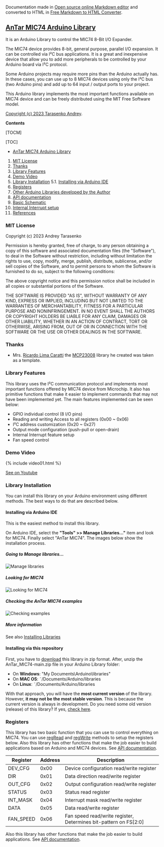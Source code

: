 Documentation made in [Open source online Markdown editor](https://pandao.github.io/editor.md/en.html "Open source online Markdown editor") and converted to HTML in [Free Markdown to HTML Converter](https://markdowntohtml.com/ "Convert Markdown to HTML").

## [AnTar MIC74 Arduino Library](https://github.com/TarAndr/AnTar_MIC74)

It is an Arduino Library to control the MIC74 8-Bit I/O Expander. 

The MIC74 device provides 8-bit, general purpose, parallel I/O expansion. It can be controlled via I²C bus applications. It is a great and inexpensive device that allow you to add more peripherals to be controlled by your Arduino board via I²C protocol.

Some Arduino projects may require more pins than the Arduino actually has. In these cases, you can use up to 8 MIC74 devices using only the I²C bus (two Arduino pins) and add up to 64 input / output ports to your project. 


This Arduino library implements the most important functions available on MIC74 device  and can be freely distributed using the MIT Free Software model. 

[Copyright (c) 2023 Tarasenko Andrey](LICENSE).

**Contents**

[TOCM]

[TOC]

- [AnTar MIC74 Arduino Library](https://github.com/TarAndr/AnTar_MIC74 "AnTar MIC74 Arduino Library")

1. [MIT License](#MIT%20License)
2. [Thanks](#Thanks)
3. [Library Features](#Library%20Features)
4. [Demo Video](#Demo%20Video)
5. [Library Installation](#library-installation)
5.1. [Installing via Arduino IDE](#installing-via-arduino-ide)
6. [Registers](#registers)
7. [Other Arduino Libraries developed by the Author](https://tarandr.github.io/MIC74/#other-arduino-libraries-developed-by-the-author)
8. [API documentation](https://tarandr.github.io/MIC74/extras/apidoc/html/)
9. [Basic Schematic](https://tarandr.github.io/MIC74/#basic-schematic)
10. [Internal Interrupt setup](https://tarandr.github.io/MIC74/#internal-interrupt-setup) 
11. [References](https://tarandr.github.io/MIC74/#references)


### MIT License 

Copyright (c) 2023 Andrey Tarasenko

Permission is hereby granted, free of charge, to any person obtaining a copy
of this software and associated documentation files (the "Software"), to deal
in the Software without restriction, including without limitation the rights
to use, copy, modify, merge, publish, distribute, sublicense, and/or sell
copies of the Software, and to permit persons to whom the Software is
furnished to do so, subject to the following conditions:

The above copyright notice and this permission notice shall be included in all
copies or substantial portions of the Software.

THE SOFTWARE IS PROVIDED "AS IS", WITHOUT WARRANTY OF ANY KIND, EXPRESS OR
IMPLIED, INCLUDING BUT NOT LIMITED TO THE WARRANTIES OF MERCHANTABILITY,
FITNESS FOR A PARTICULAR PURPOSE AND NONINFRINGEMENT. IN NO EVENT SHALL THE
AUTHORS OR COPYRIGHT HOLDERS BE LIABLE FOR ANY CLAIM, DAMAGES OR OTHER
LIABILITY, WHETHER IN AN ACTION OF CONTRACT, TORT OR OTHERWISE, ARISING FROM,
OUT OF OR IN CONNECTION WITH THE SOFTWARE OR THE USE OR OTHER DEALINGS IN THE
SOFTWARE.

### Thanks

* Mrs. [Ricardo Lima Caratti](https://github.com/pu2clr) the [MCP23008](https://github.com/pu2clr/MCP23008/) library he created was taken as a template.

### Library Features

This library uses the I²C communication protocol and implements most important functions offered by MIC74 device from Microchip. It also has primitive functions that make it easier to implement commands that may not have been implemented yet. The main features implemented can be seen below:

* GPIO individual control (8 I/O pins)
* Reading and writing Access to all registers (0x00 ~ 0x06) 
* I²C address customization (0x20 ~ 0x27)
* Output mode configuration (push-pull or open-drain)
* Internal Interrupt feature setup
* Fan speed control

### Demo Video 

{% include video01.html %}

[See on Youtube](https://www.youtube.com/watch?v=muUAhf5DGE8)
<BR>

### Library Installation

You can install this library on your Arduino environment using different methods. The best ways to do that are described below.  

#### Installing via Arduino IDE

This is the easiest method to install this library.

On Arduino IDE, select the __"Tools" >> Manage Libraries..."__ item and look for MIC74. Finally select "AnTar MIC74". The images below show the installation process. 


##### Going to Manage libraries...

![Manage libraries](extras/images/00_MIC74.jpg)


##### Looking for MIC74

![Looking for MIC74](extras/images/00_MIC74.jpg)


##### Checking the AnTar MIC74 examples

![Checking examples](extras/images/00_MIC74.jpg)


##### More information

See also [Installing Libraries](https://docs.arduino.cc/software/ide-v1/tutorials/installing-libraries)



#### Installing via this repository 

First, you have to [download](https://github.com/TarAndr/AnTar_MIC74/archive/main.zip) this library in zip format. 
After, unzip the AnTar_MIC74-main.zip file in your Arduino Library folder:

* On __Windows__: "My Documents\Arduino\libraries"
* On __MAC OS__: ˜/Documents/Arduino/libraries
* On __Linux__: ˜/Documents/Arduino/libraries

With that approach, you will have the __most current version__ of the library. However, __it may not be the most stable version__. This is because the current version is always in development.
Do you need some old version (release) of this library?  If yes, [check here](https://github.com/TarAndr/AnTar_MIC74/releases). 


### Registers

This library has two basic function that you can use to control everything on MIC74. You can use [regRead](https://www.youtube.com/watch?v=muUAhf5DGE8) and [regWrite](https://www.youtube.com/watch?v=muUAhf5DGE8) methods to setup the registers below. Also this library has other functions that make the job easier to build applications based on Arduino and MIC74 devices. See [API documentation](https://www.youtube.com/watch?v=muUAhf5DGE8).

| Register | Address | Description |
| -------- | ----- | ------------|
| DEV_CFG  | 0x00  | Device configuration read/write register|
| DIR  | 0x01  | Data direction read/write register|
| OUT_CFG  | 0x02  | Output configuration read/write register|
| STATUS   | 0x03  | Status read register|
| INT_MASK   | 0x04  | Interrupt mask read/write register|
| DATA    | 0x05  | Data read/write register|
| FAN_SPEED   | 0x06  | Fan speed read/write register, Determines bit-pattern on FS[2:0]|

Also this library has other functions that make the job easier to build applications. See [API documentation](https://www.youtube.com/watch?v=muUAhf5DGE8).



